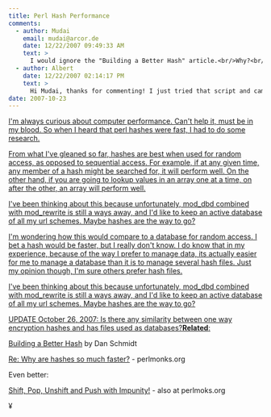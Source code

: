 ```yaml
---
title: Perl Hash Performance
comments:
  - author: Mudai
    email: mudai@arcor.de
    date: 12/22/2007 09:49:33 AM
    text: >
      I would ignore the "Building a Better Hash" article.<br/>Why?<br/><br/>      use Benchmark;<br/><br/>      for $i (1..10) {$little_hash{$i} = $i}<br/>      for $i (1..100) {$big_hash{$i} = $i}<br/><br/>      # make it a hash test (instead of an array test)<br/>      $lkeys = [keys %little_hash];<br/>      $bkeys = [keys %big_hash];<br/><br/>      timethese (1000000, {<br/>                  little =&gt; sub {$foo = (@$lkeys)[rand @$lkeys]},<br/>                  big =&gt; sub {$foo =  (@$bkeys)[rand @$bkeys]},<br/>                 });
  - author: Albert
    date: 12/22/2007 02:14:17 PM
    text: >
      Hi Mudai, thanks for commenting! I just tried that script and came up with this:<br/><pre><br/>Benchmark: timing 1000000 iterations of big, little...<br/>       big:  0 wallclock secs ( 0.51 usr +  0.00 sys =  0.51 CPU) @ 1960784.31/s (n=1000000)<br/>    little:  1 wallclock secs ( 0.43 usr +  0.00 sys =  0.43 CPU) @ 2325581.40/s (n=1000000)<br/></pre>
date: 2007-10-23
---
```

<a href="http://www.docunext.com/2007/10/perl-hash-performance/">

I'm always curious about computer performance. Can't help it, must be in my blood. So when I heard that perl hashes were fast, I had to do some research.

From what I've gleaned so far, hashes are best when used for random access, as opposed to sequential access.  For example, if at any given time, any member of a hash might be searched for, it will perform well. On the other hand, if you are going to lookup values in an array one at a time, on after the other, an array will perform well.

I've been thinking about this because unfortunately, mod_dbd combined with mod_rewrite is still a ways away, and I'd like to keep an active database of all my url schemes. Maybe hashes are the way to go?

I'm wondering how this would compare to a database for random access. I bet a hash would be faster, but I really don't know. I do know that in my experience, because of the way I prefer to manage data, its actually easier for me to manage a database than it is to manage several hash files. Just my opinion though, I'm sure others prefer hash files.

I've been thinking about this because unfortunately, mod_dbd combined with mod_rewrite is still a ways away, and I'd like to keep an active database of all my url schemes. Maybe hashes are the way to go?

UPDATE October 26, 2007: Is there any similarity between one way encryption hashes and has files used as databases?<b>Related</b>:

<a href="http://www.dfan.org/real/tpj_hash.html">Building a Better Hash</a> by Dan Schmidt

<a href="http://www.perlmonks.org/?node_id=18684">Re: Why are hashes so much faster?</a> - perlmonks.org

Even better:

<a href="http://perlmonks.org/index.pl?node_id=17890">Shift, Pop, Unshift and Push with Impunity!</a> - also at perlmoks.org

¥

